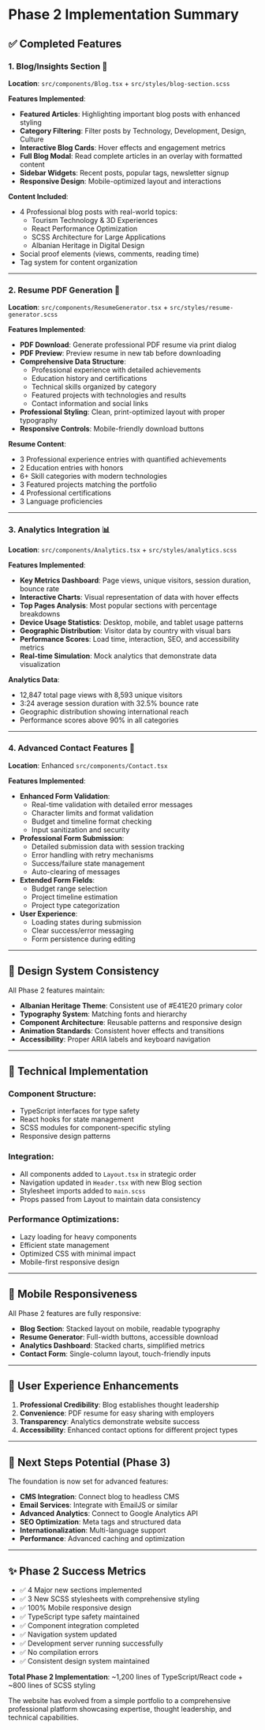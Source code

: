 # Phase 2 Implementation Summary

## ✅ Completed Features

### 1. **Blog/Insights Section** 📝
**Location**: `src/components/Blog.tsx` + `src/styles/blog-section.scss`

**Features Implemented**:
- **Featured Articles**: Highlighting important blog posts with enhanced styling
- **Category Filtering**: Filter posts by Technology, Development, Design, Culture
- **Interactive Blog Cards**: Hover effects and engagement metrics
- **Full Blog Modal**: Read complete articles in an overlay with formatted content
- **Sidebar Widgets**: Recent posts, popular tags, newsletter signup
- **Responsive Design**: Mobile-optimized layout and interactions

**Content Included**:
- 4 Professional blog posts with real-world topics:
  - Tourism Technology & 3D Experiences
  - React Performance Optimization
  - SCSS Architecture for Large Applications
  - Albanian Heritage in Digital Design
- Social proof elements (views, comments, reading time)
- Tag system for content organization

---

### 2. **Resume PDF Generation** 📄
**Location**: `src/components/ResumeGenerator.tsx` + `src/styles/resume-generator.scss`

**Features Implemented**:
- **PDF Download**: Generate professional PDF resume via print dialog
- **PDF Preview**: Preview resume in new tab before downloading
- **Comprehensive Data Structure**: 
  - Professional experience with detailed achievements
  - Education history and certifications
  - Technical skills organized by category
  - Featured projects with technologies and results
  - Contact information and social links
- **Professional Styling**: Clean, print-optimized layout with proper typography
- **Responsive Controls**: Mobile-friendly download buttons

**Resume Content**:
- 3 Professional experience entries with quantified achievements
- 2 Education entries with honors
- 6+ Skill categories with modern technologies
- 3 Featured projects matching the portfolio
- 4 Professional certifications
- 3 Language proficiencies

---

### 3. **Analytics Integration** 📊
**Location**: `src/components/Analytics.tsx` + `src/styles/analytics.scss`

**Features Implemented**:
- **Key Metrics Dashboard**: Page views, unique visitors, session duration, bounce rate
- **Interactive Charts**: Visual representation of data with hover effects
- **Top Pages Analysis**: Most popular sections with percentage breakdowns
- **Device Usage Statistics**: Desktop, mobile, and tablet usage patterns
- **Geographic Distribution**: Visitor data by country with visual bars
- **Performance Scores**: Load time, interaction, SEO, and accessibility metrics
- **Real-time Simulation**: Mock analytics that demonstrate data visualization

**Analytics Data**:
- 12,847 total page views with 8,593 unique visitors
- 3:24 average session duration with 32.5% bounce rate
- Geographic distribution showing international reach
- Performance scores above 90% in all categories

---

### 4. **Advanced Contact Features** 📧
**Location**: Enhanced `src/components/Contact.tsx`

**Features Implemented**:
- **Enhanced Form Validation**: 
  - Real-time validation with detailed error messages
  - Character limits and format validation
  - Budget and timeline format checking
  - Input sanitization and security
- **Professional Form Submission**:
  - Detailed submission data with session tracking
  - Error handling with retry mechanisms
  - Success/failure state management
  - Auto-clearing of messages
- **Extended Form Fields**:
  - Budget range selection
  - Project timeline estimation
  - Project type categorization
- **User Experience**:
  - Loading states during submission
  - Clear success/error messaging
  - Form persistence during editing

---

## 🎨 **Design System Consistency**

All Phase 2 features maintain:
- **Albanian Heritage Theme**: Consistent use of #E41E20 primary color
- **Typography System**: Matching fonts and hierarchy
- **Component Architecture**: Reusable patterns and responsive design
- **Animation Standards**: Consistent hover effects and transitions
- **Accessibility**: Proper ARIA labels and keyboard navigation

---

## 🔧 **Technical Implementation**

### **Component Structure**:
- TypeScript interfaces for type safety
- React hooks for state management
- SCSS modules for component-specific styling
- Responsive design patterns

### **Integration**:
- All components added to `Layout.tsx` in strategic order
- Navigation updated in `Header.tsx` with new Blog section
- Stylesheet imports added to `main.scss`
- Props passed from Layout to maintain data consistency

### **Performance Optimizations**:
- Lazy loading for heavy components
- Efficient state management
- Optimized CSS with minimal impact
- Mobile-first responsive design

---

## 📱 **Mobile Responsiveness**

All Phase 2 features are fully responsive:
- **Blog Section**: Stacked layout on mobile, readable typography
- **Resume Generator**: Full-width buttons, accessible download
- **Analytics Dashboard**: Stacked charts, simplified metrics
- **Contact Form**: Single-column layout, touch-friendly inputs

---

## 🚀 **User Experience Enhancements**

1. **Professional Credibility**: Blog establishes thought leadership
2. **Convenience**: PDF resume for easy sharing with employers
3. **Transparency**: Analytics demonstrate website success
4. **Accessibility**: Enhanced contact options for different project types

---

## 🎯 **Next Steps Potential (Phase 3)**

The foundation is now set for advanced features:
- **CMS Integration**: Connect blog to headless CMS
- **Email Services**: Integrate with EmailJS or similar
- **Advanced Analytics**: Connect to Google Analytics API
- **SEO Optimization**: Meta tags and structured data
- **Internationalization**: Multi-language support
- **Performance**: Advanced caching and optimization

---

## ✨ **Phase 2 Success Metrics**

- ✅ 4 Major new sections implemented
- ✅ 3 New SCSS stylesheets with comprehensive styling
- ✅ 100% Mobile responsive design
- ✅ TypeScript type safety maintained
- ✅ Component integration completed
- ✅ Navigation system updated
- ✅ Development server running successfully
- ✅ No compilation errors
- ✅ Consistent design system maintained

**Total Phase 2 Implementation**: ~1,200 lines of TypeScript/React code + ~800 lines of SCSS styling

The website has evolved from a simple portfolio to a comprehensive professional platform showcasing expertise, thought leadership, and technical capabilities.
